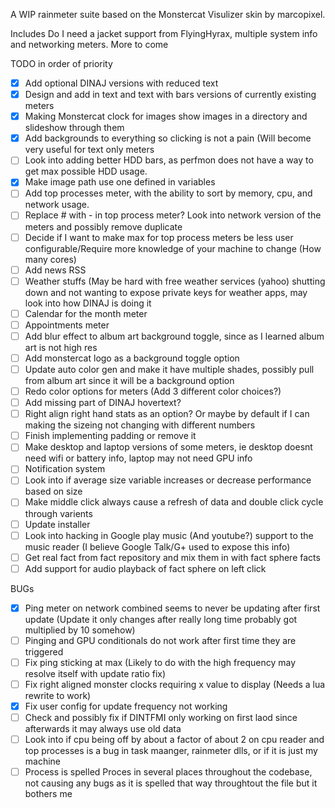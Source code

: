 A WIP rainmeter suite based on the Monstercat Visulizer skin by marcopixel.

Includes Do I need a jacket support from FlyingHyrax, multiple system info and networking meters. More to come

TODO in order of priority
- [X] Add optional DINAJ versions with reduced text
- [X] Design and add in text and text with bars versions of currently existing meters
- [X] Making Monstercat clock for images show images in a directory and slideshow through them
- [X] Add backgrounds to everything so clicking is not a pain (Will become very useful for text only meters
- [ ] Look into adding better HDD bars, as perfmon does not have a way to get max possible HDD usage.
- [X] Make image path use one defined in variables
- [ ] Add top processes meter, with the ability to sort by memory, cpu, and network usage.
- [ ] Replace # with - in top process meter? Look into network version of the meters and possibly remove duplicate
- [ ] Decide if I want to make max for top process meters be less user configurable/Require more knowledge of your machine to change (How many cores)
- [ ] Add news RSS
- [ ] Weather stuffs (May be hard with free weather services (yahoo) shutting down and not wanting to expose private keys for weather apps, may look into how DINAJ is doing it
- [ ] Calendar for the month meter
- [ ] Appointments meter
- [ ] Add blur effect to album art background toggle, since as I learned album art is not high res
- [ ] Add monstercat logo as a background toggle option
- [ ] Update auto color gen and make it have multiple shades, possibly pull from album art since it will be a background option
- [ ] Redo color options for meters (Add 3 different color choices?)
- [ ] Add missing part of DINAJ hovertext?
- [ ] Right align right hand stats as an option? Or maybe by default if I can making the sizeing not changing with different numbers
- [ ] Finish implementing padding or remove it
- [ ] Make desktop and laptop versions of some meters, ie desktop doesnt need wifi or battery info, laptop may not need GPU info
- [ ] Notification system
- [ ] Look into if average size variable increases or decrease performance based on size
- [ ] Make middle click always cause a refresh of data and double click cycle through varients
- [ ] Update installer
- [ ] Look into hacking in Google play music (And youtube?) support to the music reader (I believe Google Talk/G+ used to expose this info)
- [ ] Get real fact from fact repository and mix them in with fact sphere facts
- [ ] Add support for audio playback of fact sphere on left click

BUGs
- [X] Ping meter on network combined seems to never be updating after first update (Update it only changes after really long time probably got multiplied by 10 somehow)
- [ ] Pinging and GPU conditionals do not work after first time they are triggered
- [ ] Fix ping sticking at max (Likely to do with the high frequency may resolve itself with update ratio fix)
- [ ] Fix right aligned monster clocks requiring x value to display (Needs a lua rewrite to work)
- [X] Fix user config for update frequency not working
- [ ] Check and possibly fix if DINTFMI only working on first laod since afterwards it may always use old data
- [ ] Look into if cpu being off by about a factor of about 2 on cpu reader and top processes is a bug in task maanger, rainmeter dlls, or if it is just my machine
- [ ] Process is spelled Proces in several places throughout the codebase, not causing any bugs as it is spelled that way throughtout the file but it bothers me